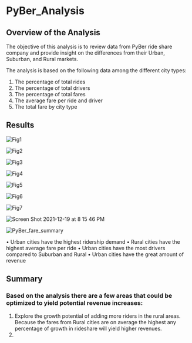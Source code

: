 # PyBer_Analysis

## Overview of the Analysis
The objective of this analysis is to review data from PyBer ride share company and provide insight on the differences from their Urban, Suburban, and Rural markets.

The analysis is based on the following data among the different city types:

1. The percentage of total rides
2. The percentage of total drivers
3. The percentage of total fares
4. The average fare per ride and driver
5. The total fare by city type

## Results

![Fig1](https://user-images.githubusercontent.com/93485455/146709356-c3b43f01-eaa9-49e8-abfe-028b433b2952.jpg)

![Fig2](https://user-images.githubusercontent.com/93485455/146709405-6969e62a-3a81-46b2-91b2-2d92b9d42f81.jpg)

![Fig3](https://user-images.githubusercontent.com/93485455/146709416-1719c65e-57ff-4d17-9658-98cc5198abdb.jpg)

![Fig4](https://user-images.githubusercontent.com/93485455/146709424-22182997-e74b-4b28-ba72-1bbe949bbfb6.jpg)

![Fig5](https://user-images.githubusercontent.com/93485455/146709470-d6f87580-0644-464f-80ad-9e9660b45f0e.jpg)

![Fig6](https://user-images.githubusercontent.com/93485455/146709485-8cc798f3-ac66-48cb-bb69-8c45da293c43.jpg)

![Fig7](https://user-images.githubusercontent.com/93485455/146709493-99d175cd-4c3b-4eff-9311-3f5a2c937658.jpg)

![Screen Shot 2021-12-19 at 8 15 46 PM](https://user-images.githubusercontent.com/93485455/146702677-07e9c1ac-4a3d-4953-a92b-85919689d61a.png)

![PyBer_fare_summary](https://user-images.githubusercontent.com/93485455/146702695-7973a41e-0153-4f3b-b075-42e2aa563088.png)

• Urban cities have the highest ridership demand
• Rural cities have the highest average fare per ride
• Urban cities have the most drivers compared to Suburban and Rural
• Urban cities have the great amount of revenue


## Summary

### Based on the analysis there are a few areas that could be optimized to yield potential revenue increases:
1. Explore the growth potential of adding more riders in the rural areas. Because the fares from Rural cities are on average the highest any percentage of growth in    rideshare will yield higher revenues.
2. 
